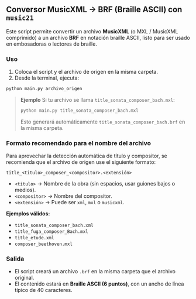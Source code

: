 ## Conversor MusicXML → BRF (Braille ASCII) con `music21`

Este script permite convertir un archivo **MusicXML** (o MXL / MusicXML comprimido) a un archivo **BRF** en notación braille ASCII, listo para ser usado en embosadoras o lectores de braille.

### Uso

1. Coloca el script y el archivo de origen en la misma carpeta.
2. Desde la terminal, ejecuta:

```bash
python main.py archivo_origen
```

> **Ejemplo**
> Si tu archivo se llama `title_sonata_composer_bach.mxl`:
>
> ```bash
> python main.py title_sonata_composer_bach.mxl
> ```
>
> Esto generará automáticamente `title_sonata_composer_bach.brf` en la misma carpeta.

### Formato recomendado para el nombre del archivo

Para aprovechar la detección automática de título y compositor, se recomienda que el archivo de origen use el siguiente formato:

```
title_<titulo>_composer_<compositor>.<extensión>
```

* `<titulo>` → Nombre de la obra (sin espacios, usar guiones bajos o medios).
* `<compositor>` → Nombre del compositor.
* `<extensión>` → Puede ser `xml`, `mxl` o `musicxml`.

**Ejemplos válidos:**

* `title_sonata_composer_bach.xml`
* `title_fuga_composer_Bach.mxl`
* `title_etude.xml`
* `composer_beethoven.mxl`

### Salida

* El script creará un archivo `.brf` en la misma carpeta que el archivo original.
* El contenido estará en **Braille ASCII (6 puntos)**, con un ancho de línea típico de 40 caracteres.
